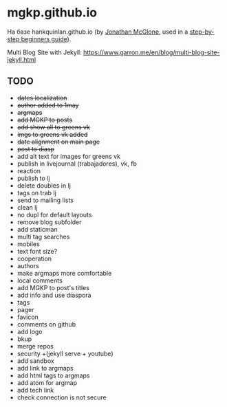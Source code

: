 mgkp.github.io
==============

На базе hankquinlan.github.io (by [Jonathan McGlone](http://jmcglone.com), used in a [step-by-step beginners guide](http://jmcglone.com/guides/github-pages)).

Multi Blog Site with Jekyll: https://www.garron.me/en/blog/multi-blog-site-jekyll.html

TODO
----
* ~~dates localization~~
* ~~author added to 1may~~
* ~~argmaps~~
* ~~add MGKP to posts~~
* ~~add show all to greens vk~~
* ~~imgs to greens vk added~~
* ~~date alignment on main page~~
* ~~post to diasp~~
* add alt text for images for greens vk
* publish in livejournal (trabajadores), vk, fb
* reaction
* publish to lj
* delete doubles in lj
* tags on trab lj
* send to mailing lists
* clean lj
* no dupl for default layouts
* remove blog subfolder
* add staticman
* multi tag searches
* mobiles
* text font size?
* cooperation
* authors
* make argmaps more comfortable
* local comments
* add MGKP to post's titles
* add info and use diaspora
* tags
* pager
* favicon
* comments on github
* add logo
* bkup
* merge repos
* security +(jekyll serve + youtube)
* add sandbox
* add link to argmaps
* add html tags to argmaps
* add atom for argmap
* add tech link
* check connection is not secure